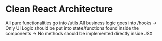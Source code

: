 # Clean React Architecture

All pure functionalities go into /utils
All business logic goes into /hooks
-> Only UI Logic should be put into state/functions found inside the components
-> No methods should be implemented directly inside JSX
